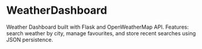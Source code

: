 # WeatherDashboard
Weather Dashboard built with Flask and OpenWeatherMap API. Features: search weather by city, manage favourites, and store recent searches using JSON persistence.
